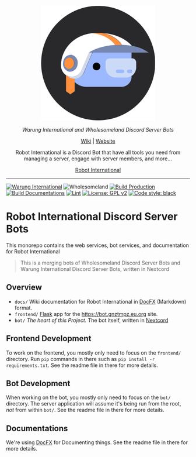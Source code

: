 <p align="center">
  <a aria-label="Pico logo" href="https://intern.gnztmpz.eu.org">
    <img src="frontend/static/landing/img/meeseeks.png" />
  </a>
</p>

<p align="center">
  <em>Warung International and Wholesomeland Discord Server Bots</em>
</p>

<p align="center">
  <a
    href="https://intern.gnztmpz.eu.org"
  >Wiki</a>
  |
  <a
    href="https://bot.gnztmpz.eu.org/"
  >Website</a>
</p>

<p align="center">
  Robot International is a Discord Bot that have all tools you need from managing a server, engage with server members, and more...
</p>

<p align="center">
  <a href="https://bot.gnztmpz.eu.org/">Robot International</a>
</p>

<hr>

[![Warung International](https://img.shields.io/discord/922523614828433419.svg?logo=discord)](https://discord.gg/warung-international) ![Wholesomeland](https://img.shields.io/discord/806949608349106197.svg?logo=discord) [![Build Production](https://github.com/wholesomeland/robot-international/actions/workflows/build-prod.yml/badge.svg)](https://github.com/wholesomeland/robot-international/actions/workflows/build-prod.yml) [![Build Documentations](https://github.com/wholesomeland/robot-international/actions/workflows/build-docs.yml/badge.svg)](https://github.com/wholesomeland/robot-international/actions/workflows/build-docs.yml) [![Lint](https://github.com/wholesomeland/robot-international/actions/workflows/lint.yml/badge.svg)](https://github.com/wholesomeland/robot-international/actions/workflows/lint.yml) [![License: GPL v2](https://img.shields.io/badge/License-GPL_v2-blue.svg)](https://www.gnu.org/licenses/old-licenses/gpl-2.0.en.html) [![Code style: black](https://img.shields.io/badge/code%20style-black-000000.svg)](https://github.com/psf/black)

# Robot International Discord Server Bots
This monorepo contains the web services, bot services, and documentation for Robot International

> This is a merging bots of Wholesomeland Discord Server Bots and Warung International Discord Server Bots, written in Nextcord

## Overview

- `docs/` Wiki documentation for Robot International in [DocFX](https://dotnet.github.io/docfx) (Markdown) format.
- `frontend/` [Flask](https://flask.palletsprojects.com/) app for the https://bot.gnztmpz.eu.org site.
- `bot/` *The heart of this Project.* The bot itself, written in [Nextcord](https://nextcord.readthedocs.io)

## Frontend Development

To work on the frontend, you mostly only need to focus on the `frontend/` directory. Run `pip` commands in there such as `pip install -r requirements.txt`. See the readme file in there for more details.

## Bot Development

When working on the bot, you mostly only need to focus on the `bot/` directory. The server application will assume it's being run from the root, _not_ from within `bot/`. See the readme file in there for more details.

## Documentations

We're using [DocFX](https://dotnet.github.io/docfx) for Documenting things. See the readme file in there for more details.